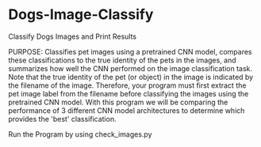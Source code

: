 # Dogs-Image-Classify
Classify Dogs Images and Print Results

PURPOSE: Classifies pet images using a pretrained CNN model, compares these classifications to the true identity of the pets in the images, and summarizes how well the CNN performed on the image classification task. Note that the true identity of the pet (or object) in the image is indicated by the filename of the image. Therefore, your program must first extract the pet image label from the filename before classifying the images using the pretrained CNN model. With this program we will be comparing the performance of 3 different CNN model architectures to determine which provides the 'best' classification.

Run the Program by using check_images.py
